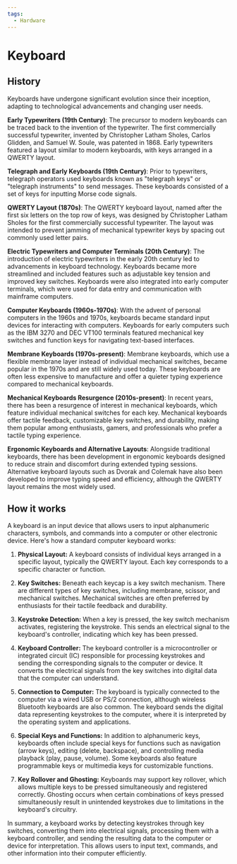 ```yaml
---
tags:
  - Hardware
---
```


<head>
    <meta name="google-adsense-account" content="ca-pub-9364684337389377">
    <meta charset="UTF-8">
    <meta name="viewport" content="width=device-width, initial-scale=1.0">
    <meta name="description" content="Welcome to ac-electricity! Here you will learn more about electricity, the different components used to make an electrical circuit as well as their features and use cases.">
    <meta name="keywords" content="alexis carbillet, carbillet, electricity, capacitors, conductors, diodes, electronic, energy source, hardware, home appliances, inductors, insulators, resistors, semi-conductors">
    <meta name="author" content="Alexis Carbillet ">
</head>

# Keyboard

## History

Keyboards have undergone significant evolution since their inception, adapting to technological advancements and changing user needs.

**Early Typewriters (19th Century)**: The precursor to modern keyboards can be traced back to the invention of the typewriter. The first commercially successful typewriter, invented by Christopher Latham Sholes, Carlos Glidden, and Samuel W. Soule, was patented in 1868. Early typewriters featured a layout similar to modern keyboards, with keys arranged in a QWERTY layout.

**Telegraph and Early Keyboards (19th Century)**: Prior to typewriters, telegraph operators used keyboards known as "telegraph keys" or "telegraph instruments" to send messages. These keyboards consisted of a set of keys for inputting Morse code signals.

**QWERTY Layout (1870s)**: The QWERTY keyboard layout, named after the first six letters on the top row of keys, was designed by Christopher Latham Sholes for the first commercially successful typewriter. The layout was intended to prevent jamming of mechanical typewriter keys by spacing out commonly used letter pairs.

**Electric Typewriters and Computer Terminals (20th Century)**: The introduction of electric typewriters in the early 20th century led to advancements in keyboard technology. Keyboards became more streamlined and included features such as adjustable key tension and improved key switches. Keyboards were also integrated into early computer terminals, which were used for data entry and communication with mainframe computers.

**Computer Keyboards (1960s-1970s)**: With the advent of personal computers in the 1960s and 1970s, keyboards became standard input devices for interacting with computers. Keyboards for early computers such as the IBM 3270 and DEC VT100 terminals featured mechanical key switches and function keys for navigating text-based interfaces.

**Membrane Keyboards (1970s-present)**: Membrane keyboards, which use a flexible membrane layer instead of individual mechanical switches, became popular in the 1970s and are still widely used today. These keyboards are often less expensive to manufacture and offer a quieter typing experience compared to mechanical keyboards.

**Mechanical Keyboards Resurgence (2010s-present)**: In recent years, there has been a resurgence of interest in mechanical keyboards, which feature individual mechanical switches for each key. Mechanical keyboards offer tactile feedback, customizable key switches, and durability, making them popular among enthusiasts, gamers, and professionals who prefer a tactile typing experience.

**Ergonomic Keyboards and Alternative Layouts**: Alongside traditional keyboards, there has been development in ergonomic keyboards designed to reduce strain and discomfort during extended typing sessions. Alternative keyboard layouts such as Dvorak and Colemak have also been developed to improve typing speed and efficiency, although the QWERTY layout remains the most widely used.

## How it works

A keyboard is an input device that allows users to input alphanumeric characters, symbols, and commands into a computer or other electronic device. Here's how a standard computer keyboard works:

1. **Physical Layout:** A keyboard consists of individual keys arranged in a specific layout, typically the QWERTY layout. Each key corresponds to a specific character or function.

2. **Key Switches:** Beneath each keycap is a key switch mechanism. There are different types of key switches, including membrane, scissor, and mechanical switches. Mechanical switches are often preferred by enthusiasts for their tactile feedback and durability.

3. **Keystroke Detection:** When a key is pressed, the key switch mechanism activates, registering the keystroke. This sends an electrical signal to the keyboard's controller, indicating which key has been pressed.

4. **Keyboard Controller:** The keyboard controller is a microcontroller or integrated circuit (IC) responsible for processing keystrokes and sending the corresponding signals to the computer or device. It converts the electrical signals from the key switches into digital data that the computer can understand.

5. **Connection to Computer:** The keyboard is typically connected to the computer via a wired USB or PS/2 connection, although wireless Bluetooth keyboards are also common. The keyboard sends the digital data representing keystrokes to the computer, where it is interpreted by the operating system and applications.

6. **Special Keys and Functions:** In addition to alphanumeric keys, keyboards often include special keys for functions such as navigation (arrow keys), editing (delete, backspace), and controlling media playback (play, pause, volume). Some keyboards also feature programmable keys or multimedia keys for customizable functions.

7. **Key Rollover and Ghosting:** Keyboards may support key rollover, which allows multiple keys to be pressed simultaneously and registered correctly. Ghosting occurs when certain combinations of keys pressed simultaneously result in unintended keystrokes due to limitations in the keyboard's circuitry.

In summary, a keyboard works by detecting keystrokes through key switches, converting them into electrical signals, processing them with a keyboard controller, and sending the resulting data to the computer or device for interpretation. This allows users to input text, commands, and other information into their computer efficiently.